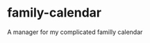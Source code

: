 # family-calendar
A manager for my complicated familly calendar



    
    
    
    
    
    
    

    


    
    

    
    



    
    
    
    
    
    
    
    
    

    

    
    
    
    
    

    
    

    
    
    

    
    
    
    
    